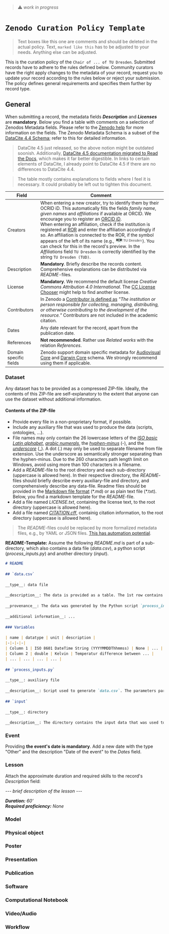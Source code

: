 > :warning: *work in progress*

# `Zenodo Curation Policy Template`

> Text boxes like this one are comments and should be deleted in the actual policy. Text, `marked like this` has to be adjusted to your needs. Anything else can be adjusted.

This is the curation policy of the `Chair of ... of TU Dresden`. Submitted records have to adhere to the rules defined below. Community curators have the right apply changes to the metadata of your record, request you to update your record according to the rules below or reject your submission. The policy defines general requirements and specifies them further by record type.

## General

When submitting a record, the metadata fields ***Description*** and ***Licenses*** are **mandatory**. Below you find a table with comments on a selection of Zenodos Metadata fields. Please refer to the [Zenodo help](https://help.zenodo.org/docs/deposit/describe-records/) for more information on the fields. The Zenodo Metadata Schema is a subset of the [DataCite 4.4 Schema](https://schema.datacite.org/meta/kernel-4.4/); refer to this for detailed information.

> DataCite 4.5 just released, so the above notion might be outdated soonish. Additionally, [DataCite 4.5 documentation migrated to Read the Docs](https://datacite-metadata-schema.readthedocs.io/en/4.5/), which makes it far better digestible. In links to certain elements of DataCite, I already point to DataCite 4.5 if there are no differences to DataCite 4.4.

> The table mostly contains explanations to fields where I feel it is necessary. It could probably be left out to tighten this document.

| Field | Comment |
|-|-|
| Creators | When entering a new creator, try to identify them by their OCRID iD. This automatically fills the fields *family name*, *given names* and *affiliations* if available at ORCID. We encourage you to register an [ORCID iD](https://orcid.org/). <br>When entering an affiliation, check if the institution is registered at [ROR](https://ror.org/) and enter the affiliation accordingly if so. An affiliation is connected to the ROR, if the symbol appears of the left of its name (e.g., <img src="./assets/img/ror.png" alt="Description" style="height:12pt;"/>). You can check for this in the record's preview. In the *Affiliations* field `TU Dresden` is correctly identified by the string `TU Dresden (TUD)`.|
| Description | **Mandatory**. Briefly describe the records content. Comprehensive explanations can be distributed via *README*-files.
| License | **Mandatory**. We recommend the default license *Creative Commons Attribution 4.0 International*. The [CC License Chooser](https://chooser-beta.creativecommons.org/) might help to find another license.
| Contributors | In Zenodo a [Contributor is defined as](https://datacite-metadata-schema.readthedocs.io/en/4.5/properties/contributor/#id1) *"The institution or person responsible for collecting, managing, distributing, or otherwise contributing to the development of the resource."* Contributors are not included in the academic citation.|
| Dates | Any date relevant for the record, apart from the publication date. |
| References | **Not recommended**. Rather use *Related works* with the relation *References*. |
| Domain specific fields | Zenodo support domain specific metadata for [Audiovisual Core](https://ac.tdwg.org/) and [Darwin Core](https://ac.tdwg.org/) schema. We strongly recommend using them if applicable. |

### Dataset

Any dataset has to be provided as a compressed ZIP-file. Ideally, the contents of this ZIP-file are self-explanatory to the extent that anyone can use the dataset without additional information.

#### Contents of the ZIP-file

- Provide every file in a non-proprietary format, if possible.
- Include any auxiliary file that was used to produce the data (scripts, ontologies, ...).
- File names may only contain the 26 lowercase letters of the *[ISO basic Latin alphabet](https://www.wikidata.org/wiki/Q5974462)*, *[arabic numerals](https://www.wikidata.org/wiki/Q29961325)*, the *[hyphen-minus](https://www.wikidata.org/wiki/Q617884)* (-), and the *[underscore](https://www.wikidata.org/wiki/Q11199)* (_). A dot (.) may only be used to separate filename from file extension. Use the underscore as semantically stronger separating than the hyphen-minus. Due to the 260 characters path length limit on Windows, avoid using more than 100 characters in a filename.
- Add a *README*-file to the root directory and each sub-directory (uppercase is allowed here). In their respective directory, the *README*-files should briefly describe every auxiliary-file and directory, and comprehensively describe any data-file. Readme files should be provided in the [Markdown file format](https://daringfireball.net/projects/markdown/basics) (\*.md) or as plain text file (\*.txt). Below, you find a markdown template for the *README*-file.
- Add a file named *LICENSE.txt*, containing the license text, to the root directory (uppercase is allowed here).
- Add a file named *[CITATION.cff](https://citation-file-format.github.io/)*, containig citation information, to the root directory (uppercase is allowed here).

> The *README*-files could be replaced by more formalized metadata files, e.g., by YAML or JSON files. [This has automation potential](https://zenodo.org/records/10069113).

**README-Template:** Assume the following *README.md* is part of a sub-directory, which also contains a data file (*data.csv*), a python script (*process_inputs.py*) and another directory (*input*).

```md
# README

## `data.csv`

__type__: data file

__description__: The data is provided as a table. The 1st row contains the column names; the columns are described in the variables section. Empty cells are identified with *null*. The table describes ... 

__provenance__: The data was generated by the Python script `process_inputs.py` with the paramters param1 = ... and param2 = ..., and the input data form the `input` directory.

__additional information__: ...

### Variables

| name | datatype | unit | description |
|-|-|-|-|
| Column 1 | ISO 8601 DateTime String (YYYYMMDDThhmmss) | None | ... | 
| Column 2 | double | Kelvin | Temperatur difference between ... |
| ... | ... | ... | ... |

## `process_inputs.py`

__type__: auxiliary file

__description__: Script used to generate `data.csv`. The parameters param1 and param2 control ...

## `input`

__type__: directory

__description__: The directory contains the input data that was used to generate `data.csv`.
```

### Event

Providing **the event's date is mandatory**. Add a new date with the type "Other" and the description "Date of the event" to the *Dates* field.

### Lesson

Attach the approximate duration and required skills to the record's *Description* field:

*--- brief description of the lesson ---*

***Duration:** 60' <br>
**Required proficiency:** None*

### Model

### Physical object

### Poster

### Presentation

### Publication

### Software

### Computational Notebook

### Video/Audio

### Workflow
